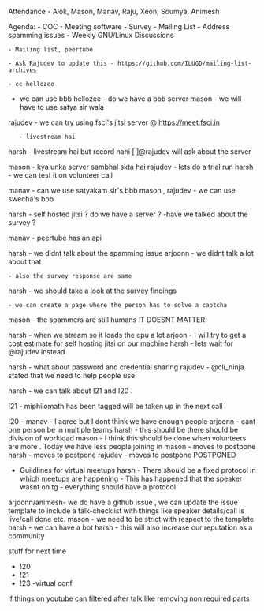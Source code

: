 Attendance - Alok, Mason, Manav, Raju, Xeon, Soumya, Animesh

Agenda: 
    - COC
    - Meeting software
    - Survey 
    - Mailing List
    - Address spamming issues 
    - Weekly GNU/Linux Discussions

    - Mailing list, peertube 

    - Ask Rajudev to update this - https://github.com/ILUGD/mailing-list-archives

    - cc hellozee



- we can use bbb 
hellozee - do we have a bbb server 
mason - we will have to use satya sir wala 


rajudev - we can try using fsci's jitsi server @ https://meet.fsci.in

       - livestream hai 


harsh - livestream hai but record nahi 
[ ]@rajudev will ask about the server 


mason - kya unka server sambhal skta hai 
 rajudev - lets do a trial run 
 harsh - we can test it on volunteer call 
 
 manav - can we use satyakam sir's bbb
 mason , rajudev - we can use swecha's bbb

harsh - self hosted jitsi ? do we have a server ? 
            -have we talked about the survey ?

manav - peertube has an api 

harsh - we didnt talk about the spamming issue 
arjoonn - we didnt talk a lot about that 

    - also the survey response are same

harsh - we should take a look at the survey findings

    - we can create a page where the person has to solve a captcha 

mason - the spammers are still humans IT DOESNT MATTER 

harsh - when we stream so it loads the cpu a lot 
arjoon - I will try to get a cost estimate for self hosting jitsi on our machine
harsh - lets wait for @rajudev instead 

harsh - what about password and credential sharing 
rajudev - @cli_ninja stated that we need to help people use 

harsh - we can talk about !21 and !20 . 

!21 - miphilomath has been tagged will be taken up in the next call

!20 - 
manav - I agree but I dont think we have enough people 
arjoonn - cant one person be in multiple teams 
harsh - this should be there should be division of workload
mason - I think this should be done when volunteers are more . Today we have less people joining in 
mason - moves to postpone 
harsh - moves to postpone 
rajudev -  moves to postpone
POSTPONED 

* Guildlines for virtual meetups 
harsh - There should be a fixed protocol in which meetups are happening 
           - This has happened that the speaker wasnt on tg 
           - everything should have a protocol 

arjoonn/animesh- we do have a github issue , we can update the issue template to include a talk-checklist with things like speaker details/call is live/call done etc.
mason - we need to be strict with respect to the template 
harsh - we can have a bot 
harsh - this will also increase our reputation as a community 


stuff for next time 
- !20
- !21
- !23
-virtual conf

if things on youtube can filtered after talk like removing non required parts





